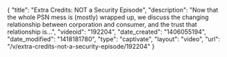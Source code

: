 {
    "title": "Extra Credits: NOT a Security Episode",
    "description": "Now that the whole PSN mess is (mostly) wrapped up, we discuss the changing relationship between corporation and consumer, and the trust that relationship is...",
    "videoid": "192204",
    "date_created": "1406055194",
    "date_modified": "1418181780",
    "type": "captivate",
    "layout": "video",
    "url": "\/v\/extra-credits-not-a-security-episode\/192204"
}